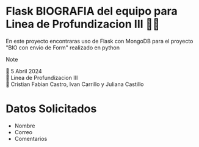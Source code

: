 # Flask BIOGRAFIA del equipo para Linea de Profundizacion III 👩‍💻 
En este proyecto encontraras uso de Flask con MongoDB para el proyecto "BIO con envio de Form" realizado en python

> [!NOTE]
> 📆 5 Abril 2024 <br>
> 📌 Linea de Profundizacion III <br>
> 🧠 Cristian Fabian Castro, Ivan Carrillo y Juliana Castillo

# Datos Solicitados
* Nombre
* Correo
* Comentarios
